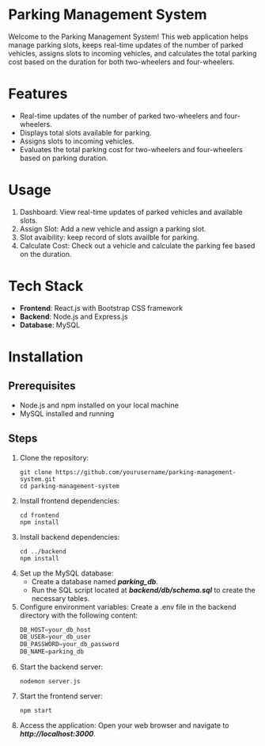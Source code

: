 # Parking Management System
Welcome to the Parking Management System! This web application helps manage parking slots, keeps real-time updates of the number of parked vehicles, assigns slots to incoming vehicles, and calculates the total parking cost based on the duration for both two-wheelers and four-wheelers.
# Features
* Real-time updates of the number of parked two-wheelers and four-wheelers.
* Displays total slots available for parking.
* Assigns slots to incoming vehicles.
* Evaluates the total parking cost for two-wheelers and four-wheelers based on parking duration.
# Usage
1. Dashboard: View real-time updates of parked vehicles and available slots.
2. Assign Slot: Add a new vehicle and assign a parking slot.
3. Slot avaibility: keep record of slots availble for parking.
4. Calculate Cost: Check out a vehicle and calculate the parking fee based on the duration.
# Tech Stack
* **Frontend**: React.js with Bootstrap CSS framework
* **Backend**: Node.js and Express.js
* **Database**: MySQL
# Installation #
## Prerequisites ##
* Node.js and npm installed on your local machine
* MySQL installed and running
## Steps ##
1. Clone the repository:
   ```console
   git clone https://github.com/yourusername/parking-management-system.git
   cd parking-management-system
2. Install frontend dependencies:
   ```console
   cd frontend
   npm install
3. Install backend dependencies:
   ```console
   cd ../backend
   npm install
4. Set up the MySQL database:
   * Create a database named ***parking_db***.
   * Run the SQL script located at ***backend/db/schema.sql*** to create the necessary tables.
5. Configure environment variables:
   Create a .env file in the backend directory with the following content:
   ```javascript
   DB_HOST=your_db_host
   DB_USER=your_db_user
   DB_PASSWORD=your_db_password
   DB_NAME=parking_db
6. Start the backend server:
      ```console
      nodemon server.js
7. Start the frontend server:
      ```console
      npm start
8. Access the application:
   Open your web browser and navigate to ***http://localhost:3000***.



  
